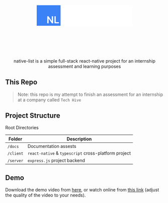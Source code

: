<br />
<div style="text-align: center; margin: 100px">
    <p align="center">
        <picture>
            <source media="(prefers-color-scheme: dark)" srcset="./docs/assets/black-logo.svg">
            <source media="(prefers-color-scheme: light)" srcset="./docs/assets/white-logo.svg">
            <img alt="fallback_img" src="./docs/assets/black-logo.svg">
        </picture>
    </p>
</div>

<p align="center">native-list is a simple full-stack react-native project for an internship assessment and learning purposes</p>

## This Repo

> Note: this repo is my attempt to finish an assessment for an internship at a company called `Tech Hive`

## Project Structure

Root Directories

| Folder    | Description                                          |
| --------- | ---------------------------------------------------- |
| `/docs`   | Documentation assests                                |
| `/client` | `react-native` & `typescript` cross-platform project |
| `/server` | `express.js` project backend                         |

## Demo

Download the demo video from [here](https://cdn-cf-east.streamable.com/video/mp4/7ru9up.mp4?Expires=1687145040&Signature=hyvphlwjpPqlPZmzeklqdinVaxKnzJ63-u4uYO5dNf3CXwD9cpGaF0vXiOhg32CaUuIn8Dm0zC4y5eBc2n3BfqLuOsg0iZjXg3SzeP1BKURWVXZ5fyyLlUDvDZbJIG4tmAyY0r5PzCy6dAp2y2vv6y8MnAsJf3X3btmKJamc-TPFvbDFl8yF4bn7Go5fY-g50oU-u1vES1zV069lMGOjgA-7LHJph7h4gDwQS5ecvJbCQiroLNMAkZBei8NKfZqLt-nOykYnRy7fU5~-2STxv23LRC43LH9ewMFSfS7FZy0Cy-VFdGNP1IuEzppIgdsIoNWDcUcZLxkijh4PFBiWYg__&Key-Pair-Id=APKAIEYUVEN4EVB2OKEQ), or watch online from [this link](https://drive.google.com/file/d/1kQLQMFnwHI34DnKtmUUKT6zE7CimDBij/view?usp=sharing) (adjust the quality of the video to your needs).
